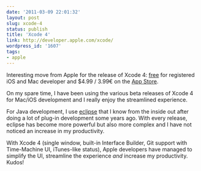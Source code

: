 ```yaml
---
date: '2011-03-09 22:01:32'
layout: post
slug: xcode-4
status: publish
title: 'Xcode 4'
link: http://developer.apple.com/xcode/
wordpress_id: '1607'
tags:
- apple
---
```


Interesting move from Apple for the release of Xcode 4: [free][free] for registered iOS and Mac developer and $4.99 / 3.99€ on the [App Store][appstore].

On my spare time, I have been using the various beta releases of Xcode 4 for Mac/iOS development  and I really enjoy the streamlined experience.

For Java development, I use [eclipse][eclipse] that I know from the inside out after doing a lot of plug-in development some years ago.
With every release, eclipse has become more powerful but also more complex and I have not noticed an increase in my productivity.

With Xcode 4 (single window, built-in Interface Builder, Git support with Time-Machine UI, iTunes-like status), Apple developers have managed to simplify the UI, streamline the experience *and* increase my productivity.  
Kudos!

[free]: http://developer.apple.com/xcode/
[appstore]:  http://itunes.apple.com/us/app/xcode/id422352214?mt=12&ls;=1
[eclipse]: http://eclipse.org/
